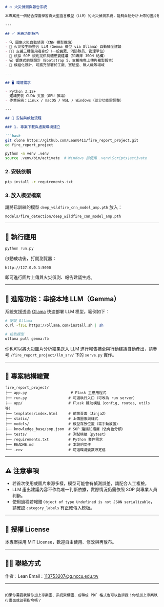 ````markdown
# 🔥 火災偵測與報告系統

本專案是一個結合深度學習與大型語言模型（LLM）的火災偵測系統，能夠自動分析上傳的圖片是否含有火災情況，並依照使用者身份生成對應的應變建議報告。支援 Web 界面操作，搭配 GPU 加速與本地推論部署，提升實用性與反應速度。

---

## ✅ 系統功能特色

- 🔍 圖像火災自動偵測（CNN 模型推論）
- 🧠 火災發生時整合 LLM（Gemma 模型 via Ollama）自動補全建議
- 🧑‍🚒 支援三種使用者身份（一般民眾、消防隊員、管理單位）
- 🧾 根據 SOP 規則提供具體應變建議（知識庫 JSON 結構）
- 💻 響應式前端設計（Bootstrap 5，支援拖曳上傳與複製報告）
- 🔌 模組化設計，可擴充部署於工廠、實驗室、無人機等場域

---

## 🖥️ 環境需求

- Python 3.12+
- 建議安裝 CUDA 支援（GPU 推論）
- 作業系統：Linux / macOS / WSL / Windows（部分功能需調整）

---

## 🚀 安裝與啟動流程

### 1. 專案下載與虛擬環境建立

```bash
git clone https://github.com/Lean0411/fire_report_project.git
cd fire_report_project

python -m venv .venv
source .venv/bin/activate  # Windows 請使用 .venv\Scripts\activate
````

### 2. 安裝依賴

```bash
pip install -r requirements.txt
```

### 3. 放入模型檔案

請將已訓練的模型 `deep_wildfire_cnn_model_amp.pth` 放入：

```
models/fire_detection/deep_wildfire_cnn_model_amp.pth
```



---

## 🧪 執行應用

```bash
python run.py
```

啟動成功後，打開瀏覽器：

```
http://127.0.0.1:5000
```

即可進行圖片上傳與火災偵測、報告建議生成。

---

## 🧠 進階功能：串接本地 LLM（Gemma）

系統支援透過 [Ollama](https://ollama.com) 快速部署 LLM 模型，範例如下：

```bash
# 安裝 Ollama
curl -fsSL https://ollama.com/install.sh | sh

# 拉取模型
ollama pull gemma:7b
```

你也可以將火災圖片分析結果送入 LLM 進行報告補全與行動建議自動產出，請參考 `/fire_report_project/llm_srv/` 下的 `serve.py` 實作。

---

## 📁 專案結構總覽

```
fire_report_project/
├── app.py                    # Flask 主應用程式
├── run.py                   # 可選執行入口（可改為 run server）
├── app/                     # Flask 輔助模組（config, routes, utils 等）
├── templates/index.html     # 前端頁面（Jinja2）
├── static/                  # 上傳圖像與樣式
├── models/                  # 模型存放位置（需手動放置）
├── knowledge_base/sop.json  # SOP 建議知識庫（依角色分類）
├── tests/                   # 測試模組（pytest）
├── requirements.txt         # Python 套件需求
├── README.md                # 本說明文件
└── .env                     # 可選環境變數設定檔
```

---

## ⚠️ 注意事項

* 若首次使用或圖片來源多樣，模型可能會有偵測誤差，請配合人工複檢。
* LLM 產出建議內容不作為唯一判斷依據，實際情況仍需依照 SOP 與專業人員判斷。
* 使用過程若報錯 `Object of type Undefined is not JSON serializable`，請確認 `category_labels` 有正確傳入模板。

---

## 📜 授權 License

本專案採用 MIT License，歡迎自由使用、修改與再散布。

---

## 🙋‍♂️ 聯絡方式

作者：Lean
Email：[113753207@g.nccu.edu.tw](mailto:113753207@g.nccu.edu.tw)

---

```

如果你需要我幫你加上專案圖、系統架構圖、或轉成 PDF 格式也可以告訴我！你想加上專案執行畫面或部署指令嗎？
```
